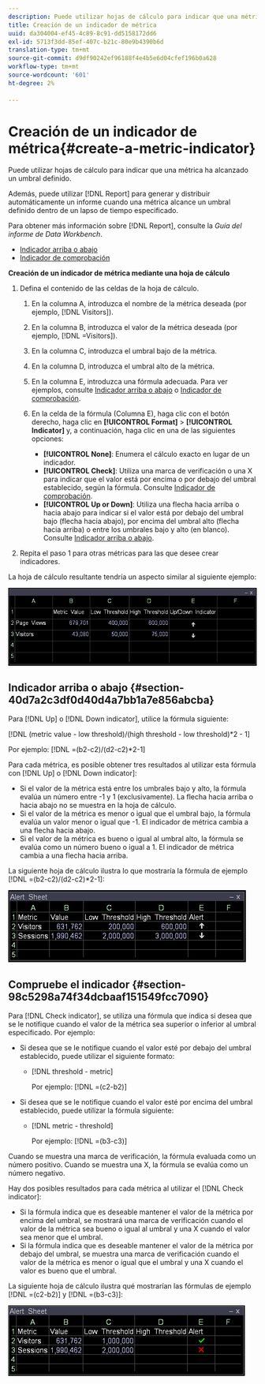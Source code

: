 ```yaml
---
description: Puede utilizar hojas de cálculo para indicar que una métrica ha alcanzado un umbral definido.
title: Creación de un indicador de métrica
uuid: da304004-ef45-4c89-8c91-dd5158172dd6
exl-id: 5713f3dd-85ef-407c-b21c-80e9b4390b6d
translation-type: tm+mt
source-git-commit: d9df90242ef96188f4e4b5e6d04cfef196b0a628
workflow-type: tm+mt
source-wordcount: '601'
ht-degree: 2%

---
```


# Creación de un indicador de métrica{#create-a-metric-indicator}

Puede utilizar hojas de cálculo para indicar que una métrica ha alcanzado un umbral definido.

Además, puede utilizar [!DNL Report] para generar y distribuir automáticamente un informe cuando una métrica alcance un umbral definido dentro de un lapso de tiempo especificado.

Para obtener más información sobre [!DNL Report], consulte la *Guía del informe de Data Workbench*.

* [Indicador arriba o abajo](../../../../home/c-get-started/c-analysis-vis/c-wksts/c-metric-ind.md#section-40d7a2c3df0d40d4a7bb1a7e856abcba)
* [Indicador de comprobación](../../../../home/c-get-started/c-analysis-vis/c-wksts/c-metric-ind.md#section-98c5298a74f34dcbaaf151549fcc7090)

**Creación de un indicador de métrica mediante una hoja de cálculo**

1. Defina el contenido de las celdas de la hoja de cálculo.

   1. En la columna A, introduzca el nombre de la métrica deseada (por ejemplo, [!DNL Visitors]).
   1. En la columna B, introduzca el valor de la métrica deseada (por ejemplo, [!DNL =Visitors]).
   1. En la columna C, introduzca el umbral bajo de la métrica.
   1. En la columna D, introduzca el umbral alto de la métrica.
   1. En la columna E, introduzca una fórmula adecuada. Para ver ejemplos, consulte [Indicador arriba o abajo](../../../../home/c-get-started/c-analysis-vis/c-wksts/c-metric-ind.md#section-40d7a2c3df0d40d4a7bb1a7e856abcba) o [Indicador de comprobación](../../../../home/c-get-started/c-analysis-vis/c-wksts/c-metric-ind.md#section-98c5298a74f34dcbaaf151549fcc7090).
   1. En la celda de la fórmula (Columna E), haga clic con el botón derecho, haga clic en **[!UICONTROL Format]** > **[!UICONTROL Indicator]** y, a continuación, haga clic en una de las siguientes opciones:

      * **[!UICONTROL None]**: Enumera el cálculo exacto en lugar de un indicador.
      * **[!UICONTROL Check]**: Utiliza una marca de verificación o una X para indicar que el valor está por encima o por debajo del umbral establecido, según la fórmula. Consulte [Indicador de comprobación](../../../../home/c-get-started/c-analysis-vis/c-wksts/c-metric-ind.md#section-98c5298a74f34dcbaaf151549fcc7090).
      * **[!UICONTROL Up or Down]**: Utiliza una flecha hacia arriba o hacia abajo para indicar si el valor está por debajo del umbral bajo (flecha hacia abajo), por encima del umbral alto (flecha hacia arriba) o entre los umbrales bajo y alto (en blanco). Consulte [Indicador arriba o abajo](../../../../home/c-get-started/c-analysis-vis/c-wksts/c-metric-ind.md#section-40d7a2c3df0d40d4a7bb1a7e856abcba).

1. Repita el paso 1 para otras métricas para las que desee crear indicadores.

La hoja de cálculo resultante tendría un aspecto similar al siguiente ejemplo:

![](assets/vis_Worksheet_Alerts.png)

## Indicador arriba o abajo {#section-40d7a2c3df0d40d4a7bb1a7e856abcba}

Para [!DNL Up] o [!DNL Down indicator], utilice la fórmula siguiente:

[!DNL (metric value - low threshold)/(high threshold - low threshold)*2 - 1]

Por ejemplo: [!DNL =(b2-c2)/(d2-c2)*2-1]

Para cada métrica, es posible obtener tres resultados al utilizar esta fórmula con [!DNL Up] o [!DNL Down indicator]:

* Si el valor de la métrica está entre los umbrales bajo y alto, la fórmula evalúa un número entre -1 y 1 (exclusivamente). La flecha hacia arriba o hacia abajo no se muestra en la hoja de cálculo.
* Si el valor de la métrica es menor o igual que el umbral bajo, la fórmula evalúa un valor menor o igual que -1. El indicador de métrica cambia a una flecha hacia abajo.
* Si el valor de la métrica es bueno o igual al umbral alto, la fórmula se evalúa como un número bueno o igual a 1. El indicador de métrica cambia a una flecha hacia arriba.

La siguiente hoja de cálculo ilustra lo que mostraría la fórmula de ejemplo [!DNL =(b2-c2)/(d2-c2)*2-1]:

![](assets/vis_Worksheet_Alerts_UpDown.png)

## Compruebe el indicador {#section-98c5298a74f34dcbaaf151549fcc7090}

Para [!DNL Check indicator], se utiliza una fórmula que indica si desea que se le notifique cuando el valor de la métrica sea superior o inferior al umbral especificado. Por ejemplo:

* Si desea que se le notifique cuando el valor esté por debajo del umbral establecido, puede utilizar el siguiente formato:

   * [!DNL threshold - metric]

      Por ejemplo: [!DNL =(c2-b2)]

* Si desea que se le notifique cuando el valor esté por encima del umbral establecido, puede utilizar la fórmula siguiente:

   * [!DNL metric - threshold]

      Por ejemplo: [!DNL =(b3-c3)]

Cuando se muestra una marca de verificación, la fórmula evaluada como un número positivo. Cuando se muestra una X, la fórmula se evalúa como un número negativo.

Hay dos posibles resultados para cada métrica al utilizar el [!DNL Check indicator]:

* Si la fórmula indica que es deseable mantener el valor de la métrica por encima del umbral, se mostrará una marca de verificación cuando el valor de la métrica sea bueno o igual al umbral y una X cuando el valor sea menor que el umbral.
* Si la fórmula indica que es deseable mantener el valor de la métrica por debajo del umbral, se muestra una marca de verificación cuando el valor de la métrica es menor o igual que el umbral y una X cuando el valor es bueno que el umbral.

La siguiente hoja de cálculo ilustra qué mostrarían las fórmulas de ejemplo [!DNL =(c2-b2)] y [!DNL =(b3-c3)]:

![](assets/vis_Worksheet_Alerts_Check.png)
